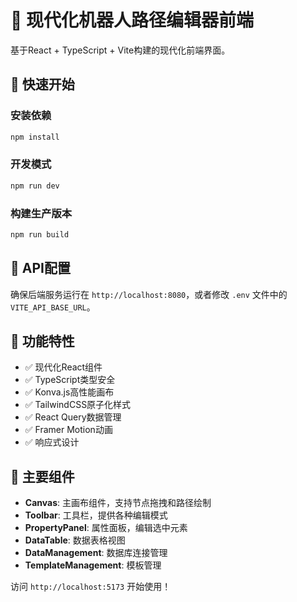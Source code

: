 # 🎨 现代化机器人路径编辑器前端

基于React + TypeScript + Vite构建的现代化前端界面。

## 🚀 快速开始

### 安装依赖
```bash
npm install
```

### 开发模式
```bash
npm run dev
```

### 构建生产版本
```bash
npm run build
```

## 🔗 API配置

确保后端服务运行在 `http://localhost:8080`，或者修改 `.env` 文件中的 `VITE_API_BASE_URL`。

## 📱 功能特性

- ✅ 现代化React组件
- ✅ TypeScript类型安全
- ✅ Konva.js高性能画布
- ✅ TailwindCSS原子化样式
- ✅ React Query数据管理
- ✅ Framer Motion动画
- ✅ 响应式设计

## 🎯 主要组件

- **Canvas**: 主画布组件，支持节点拖拽和路径绘制
- **Toolbar**: 工具栏，提供各种编辑模式
- **PropertyPanel**: 属性面板，编辑选中元素
- **DataTable**: 数据表格视图
- **DataManagement**: 数据库连接管理
- **TemplateManagement**: 模板管理

访问 `http://localhost:5173` 开始使用！